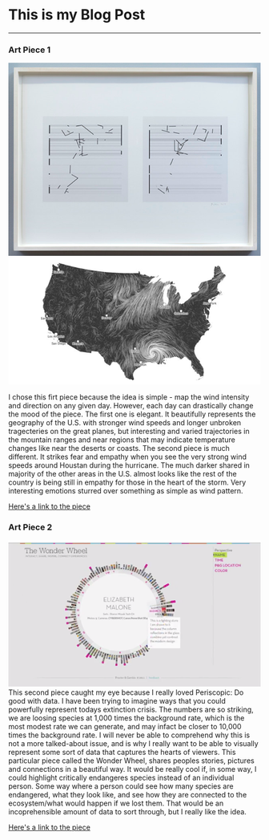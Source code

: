 # This is my Blog Post
------

### Art Piece 1
![Martin Wattenberg](images/pic2.png "Martin Wattenberg")
![Martin Wattenberg](images/pic3.png "Martin Wattenberg")

I chose this firt piece because the idea is simple - map the wind intensity and direction on any given day. However, each day can drastically change the mood of the piece. The first one is elegant. It beautifully represents the geography of the U.S. with stronger wind speeds and longer unbroken tragecteries on the great planes, but interesting and varied trajectories in the mountain ranges and near regions that may indicate temperature changes like near the deserts or coasts. The second piece is much different. It strikes fear and empathy when you see the very strong wind speeds around Houstan during the hurricane. The much darker shared in majority of the other areas in the U.S. almost looks like the rest of the country is being still in empathy for those in the heart of the storm. Very interesting emotions sturred over something as simple as wind pattern. 

[Here's a link to the piece](
http://www.bewitched.com/windmap.html
)


### Art Piece 2

![Periscopic](images/pic4.png "Periscopic")
This second piece caught my eye because I really loved Periscopic: Do good with data. I have been trying to imagine ways that you could powerfully represent todays extinction crisis. The numbers are so striking, we are loosing species at 1,000 times the background rate, which is the most modest rate we can generate, and may infact be closer to 10,000 times the background rate. I will never be able to comprehend why this is not a more talked-about issue, and is why I really want to be able to visually represent some sort of data that captures the hearts of viewers. This particular piece called the Wonder Wheel, shares peoples stories, pictures and connections in a beautiful way. It would be really cool if, in some way, I could highlight critically endangeres species instead of an individual person. Some way where a person could see how many species are endangered, what they look like, and see how they are connected to the ecosystem/what would happen if we lost them. That would be an incoprehensible amount of data to sort through, but I really like the idea. 

[Here's a link to the piece](
http://www.periscopic.com/our-work/the-wonder-wheel-an-exploration-of-people-photos-stories-and-connections)





